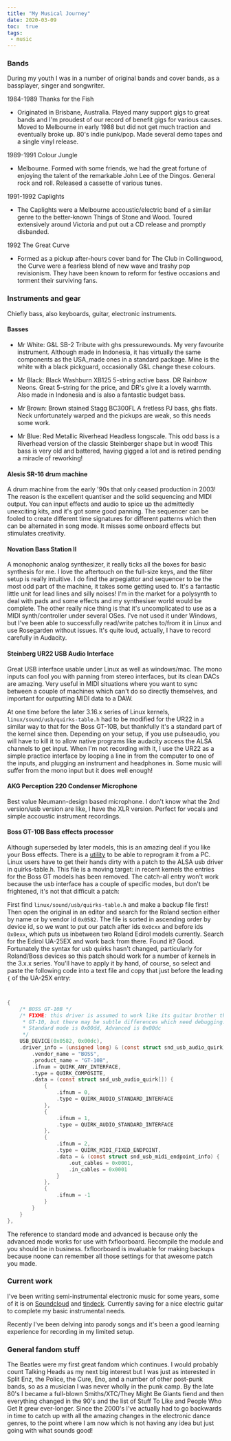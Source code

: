 ```yaml
---
title: "My Musical Journey"
date: 2020-03-09
toc:  true
tags:
 - music
---
```


### Bands

During my youth I was in a number of original bands and cover bands, as a
bassplayer, singer and songwriter.

1984-1989 Thanks for the Fish<br/>

* Originated in Brisbane, Australia. Played many support gigs to great bands
  and I'm proudest of our record of benefit gigs for various causes. Moved to
  Melbourne in early 1988 but did not get much traction and eventually broke
  up. 80's indie punk/pop. Made several demo tapes and a single vinyl release.

1989-1991 Colour Jungle<br/>

* Melbourne. Formed with some friends, we had the great fortune of enjoying
  the talent of the remarkable John Lee of the Dingos. General rock and roll.
  Released a cassette of various tunes.

1991-1992 Caplights<br/>

* The Caplights were a Melbourne accoustic/electric band of a similar genre to
  the better-known Things of Stone and Wood. Toured extensively around
  Victoria and put out a CD release and promptly disbanded.

1992 The Great Curve<br/>

* Formed as a pickup after-hours cover band for The Club in Collingwood, the
  Curve were a fearless blend of new wave and trashy pop revisionism. They
  have been known to reform for festive occasions and torment their surviving
  fans.

### Instruments and gear

Chiefly bass, also keyboards, guitar, electronic instruments.

#### Basses

* Mr White: G&L SB-2 Tribute with ghs pressurewounds. My very favourite
  instrument.  Although made in Indonesia, it has virtually the same
  components as the USA_made ones in a standard package. Mine is the white
  with a  black pickguard, occasionally G&L change these colours.

* Mr Black: Black Washburn XB125 5-string active bass. DR Rainbow Neons. Great
  5-string for the price, and DR's give it a lovely warmth. Also made in
  Indonesia and is also a fantastic budget bass.

* Mr Brown: Brown stained Stagg BC300FL A fretless PJ bass, ghs flats. Neck
  unfortunately warped and the pickups are weak, so this needs some work.

* Mr Blue: Red Metallic Riverhead Headless longscale. This odd bass is a
  Riverhead version of the classic Steinberger shape but in wood! This bass is
  very old and battered, having gigged a lot and is retired pending a miracle
  of reworking!

#### Alesis SR-16 drum machine

A drum machine from the early '90s that only ceased production in 2003! The
reason is the excellent quantiser and the solid sequencing and MIDI output.
You can input effects and audio to spice up the admittedly unexciting kits,
and it's got some good panning. The sequencer can be fooled to create
different time signatures for different patterns which then can be alternated
in song mode. It misses some onboard effects but stimulates creativity.

#### Novation Bass Station II

A monophonic analog synthesizer, it really ticks all the boxes for basic
synthesis for me. I love the aftertouch on the full-size keys, and the filter
setup is really intuitive. I do find the arpegiattor and sequencer to be the
most odd part of the machine, it takes some getting used to. It's a fantastic
little unit for lead lines and silly noises! I'm in the market for a polysynth
to deal with pads and some effects and my synthesiser world would be complete.
The other really nice thing is that it's uncomplicated to use as a MIDI
synth/controller under several OSes. I've not used it under Windows, but I've
been able to successfully read/write patches to/from it in Linux and use
Rosegarden without issues. It's quite loud, actually, I have to record
carefully in Audacity.

#### Steinberg UR22 USB Audio Interface

Great USB interface usable under Linux as well as windows/mac. The mono inputs
can fool you with panning from stereo interfaces, but its clean DACs are
amazing. Very useful in MIDI situations where you want to sync between a
couple of machines which can't do so directly themselves, and important for
outputting MIDI data to a DAW.

At one time before the later 3.16.x series of Linux kernels,
`linux/sound/usb/quirks-table.h` had to be modified for the UR22 in a
similar way to that for the Boss GT-10B, but thankfully it's a standard part
of the kernel since then. Depending on your setup, if you use pulseaudio, you
will have to kill it to allow native programs like audacity access the ALSA
channels to get input. When I'm not recording with it, I use the UR22 as a
simple practice interface by looping a line in from the computer to one of the
inputs, and plugging an instrument and headphones in. Some music will suffer
from the mono input but it does well enough!

#### AKG Perception 220 Condenser Microphone

Best value Neumann-design based microphone. I don't know what the 2nd
version/usb version are like, I have the XLR version. Perfect for vocals and
simple accoustic instrument recordings.

#### Boss GT-10B Bass effects processor

Although superseded by later models, this is an amazing deal if you like
your Boss effects. There is a [utility][1] to be able to reprogram it from a PC.
Linux users have to get their hands dirty with a patch to the ALSA usb driver
in quirks-table.h. This file is a moving target: in recent kernels the entries
for the Boss GT models has been removed. The catch-all entry won't work
because the usb interface has a couple of specific modes, but don't be
frightened, it's not that difficult a patch:

First find `linux/sound/usb/quirks-table.h` and make a backup file
first! Then open the original in an editor and search for the Roland section
either by name or by vendor id `0x0582`. The file is sorted in
ascending order by device id, so we want to put our patch after ids
`0x0cxx` and before ids `0x0exx`, which puts us inbetween
two Roland Edirol models currently. Search for the Edirol UA-25EX and work
back from there. Found it? Good. Fortunately the syntax for usb quirks hasn't
changed, particularly for Roland/Boss devices so this patch should work for a
number of kernels in the 3.x.x series. You'll have to apply it by hand, of
course, so select and paste the following code into a text file and copy that
just before the leading `{` of the UA-25X entry:

~~~ c


{
	/* BOSS GT-10B */
	/* FIXME: this driver is assumed to work like its guitar brother the
	 * GT-10, but there may be subtle differences which need debugging.
	 * Standard mode is 0x00dd, Advanced is 0x00dc
	 */
	USB_DEVICE(0x0582, 0x00dc),
	.driver_info = (unsigned long) & (const struct snd_usb_audio_quirk) {
		.vendor_name = "BOSS",
		.product_name = "GT-10B",
		.ifnum = QUIRK_ANY_INTERFACE,
		.type = QUIRK_COMPOSITE,
		.data = (const struct snd_usb_audio_quirk[]) {
			{
				.ifnum = 0,
				.type = QUIRK_AUDIO_STANDARD_INTERFACE
			},
			{
				.ifnum = 1,
				.type = QUIRK_AUDIO_STANDARD_INTERFACE
			},
			{
				.ifnum = 2,
				.type = QUIRK_MIDI_FIXED_ENDPOINT,
				.data = & (const struct snd_usb_midi_endpoint_info) {
					.out_cables = 0x0001,
					.in_cables = 0x0001
				}
			},
			{
				.ifnum = -1
			}
		}
	}
},

~~~

The reference to standard mode and advanced is because only the advanced mode
works for use with fxfloorboard. Recompile the module and you should be in
business. fxfloorboard is invaluable for making backups because noone can
remember all those settings for that awesome patch you made. 

[1]: http://fxfloorboard.sourceforge.net/info.php?model=gt-10b "fxfloorboard"

### Current work

I've been writing semi-instrumental electronic music for some years, some of it is on <a
href="http://soundcloud.com/penguinmusic">Soundcloud</a> and <a
href="http://tindeck.com/users/ewe2">tindeck</a>. Currently saving for a nice
electric guitar to complete my basic instrumental needs.

Recently I've been delving into parody songs and it's been a good learning
experience for recording in my limited setup. 

### General fandom stuff

The Beatles were my first great fandom which continues. I would probably count Talking Heads as my
next big interest but I was just as interested in Split Enz, the Police, the Cure, Eno, and a number
of other post-punk bands, so as a musician I was never wholly in the punk camp. By the late 80's I
became a full-blown Smiths/XTC/They Might Be Giants fiend and then everything changed in the 90's
and the list of Stuff To Like and People Who Get It grew ever-longer. Since the 2000's I've actually
had to go backwards in time to catch up with all the amazing changes in the electronic dance genres,
to the point where I am now which is not having any idea but just going with what sounds good!

